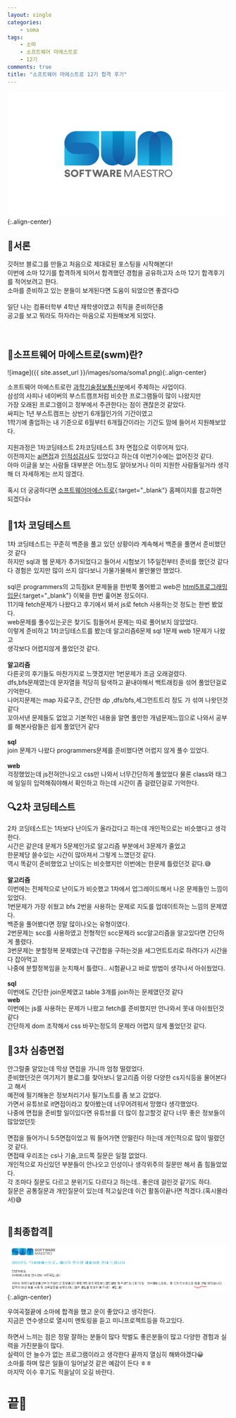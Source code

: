 ```yaml
---
layout: single
categories:
    - soma
tags:
    - 소마
    - 소프트웨어 마에스트로
    - 12기
comments: true
title: "소프트웨어 마에스트로 12기 합격 후기"
---
```


![image](/assets/images/soma/somalogo.png){:.align-center}

## 📖서론  
깃허브 블로그를 만들고 처음으로 제대로된 포스팅을 시작해본다!  
이번에 소마 12기를 합격하게 되어서 합격했던 경험을 공유하고자 소마 12기 합격후기를 적어보려고 한다.  
소마를 준비하고 있는 분들이 보게된다면 도움이 되었으면 좋겠다😊  
<br>
일단 나는 컴퓨터학부 4학년 재학생이였고 취직을 준비하던중  
공고를 보고 뭐라도 하자라는 마음으로 지원해보게 되었다.  
<br><br>

## 🍳소프트웨어 마에스트로(swm)란?  

![image]({{ site.asset_url }}/images/soma/soma1.png){:.align-center}  

소프트웨어 마에스트로란 <u>과학기술정보통신부</u>에서 주체하는 사업이다.  
삼성의 사피나 네이버의 부스트캠프처럼 비슷한 프로그램들이 많이 나왔지만  
가장 오래된 프로그램이고 정부에서 주관한다는 점이 괜찮은것 같았다.   
싸피는 1년 부스트캠프는 상반기 6개월인가의 기간이였고  
1학기에 졸업하는 내 기준으로 6월부터 6개월간이라는 기간도 맘에 들어서 지원해보았다.  
<br>
지원과정은 1차코딩테스트 2차코딩테스트 3차 면접으로 이루어져 있다.  
이전까지는 <u>ai면접</u>과 <u>인적성검사</u>도 있었다고 하는데 이번기수에는 없어진것 같다.  
아마 이글을 보는 사람들 대부분은 어느정도 알아보거나 이미 지원한 사람들일거라 생각해 더 자세하게는 쓰지 않겠다.  
<br>
혹시 더 궁굼하다면 [소프트웨어마에스트로](https://www.swmaestro.org/sw/main/main.do){:target="_blank"} 홈페이지를 참고하면 되겠다👍  


## 📝1차 코딩테스트

1차 코딩테스트는 꾸준히 백준을 풀고 있던 상황이라 계속해서 백준을 풀면서 준비했던것 같다  
하지만 sql과 웹 문제가 추가되었다고 들어서 시험보기 1주일전부터 준비를 했던것 같다  
다 경험은 있지만 많이 쓰지 않다보니 가물가물해서 불안불안 했었다.  
<br>
sql은 programmers의 고득점kit 문제들을 한번쭉 풀어봤고 web은 [html5프로그래밍입문](https://rintiantta.github.io/academy-html/guide/chapter1.html){:target="_blank"} 이북을 한번 훑어본 정도이다.  
11기때 fetch문제가 나왔다고 후기에서 봐서 js로 fetch 사용하는것 정도는 한번 봤었다.  
web문제를 풀수있는곳은 찾기도 힘들어서 문제는 따로 풀어보지 않았었다.  
이렇게 준비하고 1차코딩테스트를 봤는데 알고리즘6문제 sql 1문제 web 1문제가 나왔고  
생각보다 어렵지않게 풀었던것 같다.  
<br>
**알고리즘**  
다른곳의 후기들도 마찬가지로 느꼇겠지만 1번문제가 조금 오래걸렸다.  
dfs,bfs문제였는데 문자열을 적당히 탐색하고 끝내야해서 백트래킹을 섞어 풀었던걸로 기억한다.  
나머지문제는 map 자료구조, 간단한 dp ,dfs/bfs,세그먼트트리 정도 가 섞여 나왓던것 같다  
꼬아서낸 문제들도 없었고 기본적인 내용을 알면 풀만한 개념문제느낌으로 나와서 공부를 해본사람들은 쉽게 풀었던거 같다  
<br>
**sql**  
join 문제가 나왔다 programmers문제를 준비했다면 어렵지 않게 풀수 있었다.  
<br>
**web**  
걱정했었는데 js전혀안나오고 css만 나와서 너무간단하게 풀었었다 물론 class와 태그에 일일히 입력해줘야해서 확인하고 하는데 시간이 좀 걸렸던걸로 기억한다.  

## 🔍2차 코딩테스트  

2차 코딩테스트는 1차보다 난이도가 올라갔다고 하는데 개인적으로는 비슷했다고 생각한다.  
시간은 같은데 문제가 5문제인가로 알고리즘 부분에서 3문제가 줄었고  
한문제당 쓸수있는 시간이 많아져서 그렇게 느꼈던것 같다.   
역시 똑같이 준비했었고 난이도는 비슷했지만 이번에는 한문제 틀렸던것 같다.😅  
<br>
**알고리즘**  
이번에는 전체적으로 난이도가 비슷했고 1차에서 업그레이드해서 나온 문제들인 느낌이 있었다.  
1번문제가 가장 쉬웠고 bfs 2번을 사용하는 문제로 지도를 업데이트하는 느낌의 문제였다.  
백준을 풀어봤다면 정말 많이나오는 유형이였다.  
2번문제는 scc를 사용하였고 전형적인 scc문제라 scc알고리즘을 알고있다면 간단하게 풀렸다.  
3번문제는 분할정복 문제였는데 구간합을 구하는것을 세그먼트트리로 하려다가 시간을 다 잡아먹고  
나중에 분할정복임을 눈치채서 틀렸다.. 시험끝나고 바로 방법이 생각나서 아쉬웠었다.  
<br>
**sql**  
이번에도 간단한 join문제였고 table 3개를 join하는 문제였던것 같다
<br>
**web**  
이번에는 js를 사용하는 문제가 나왔고 fetch를 준비했지만 안나와서 못내 아쉬웠던것 같다  
간단하게 dom 조작해서 css 바꾸는정도의 문제라 어렵지 않게 풀었던것 같다.  

## 🎈3차 심층면접  

안그럴줄 알았는데 막상 면접을 가니까 엄청 떨렸었다.  
준비했던것은 여기저기 블로그를 찾아보니 알고리즘 이랑 다양한 cs지식등을 물어본다고 해서  
예전에 필기해놓은 정보처리기사 필기노트를 좀 보고 갔었다.  
가면서 유튜브로 it면접이라고 찾아봤는데 너무어려워서 망했다 생각했었다.  
나중에 면접을 준비할 일이있다면 유튜브를 더 많이 참고할것 같다 너무 좋은 정보들이 많았었던듯  
<br>
면접을 들어가니 5:5면접이었고 뭐 들어가면 안떨린다 하는데 개인적으로 많이 떨렸던것 같다.  
면접때 우리조는 cs나 기술,코드쪽 질문은 일절 없었다.  
개인적으로 자신있던 부분들이 안나오고 인성이나 생각위주의 질문만 해서 좀 힘들었었다.  
각 조마다 질문도 다르고 분위기도 다르다고 하는데.. 좋은데 걸린것 같기도 하다.  
질문은 공통질문과 개인질문이 있는데 적고싶은데 이건 활동이끝나면 적겠다.(혹시몰라서)😅  
<br>

## 🎇최종합격🎇  

![image](/assets/images/soma/soma_complete.PNG){:.align-center}  

우여곡절끝에 소마에 합격을 했고 운이 좋았다고 생각한다.  
지금은 연수생으로 열시미 멘토링을 듣고 미니프로젝트등을 하고있다.  
<br>
하면서 느끼는 점은 정말 잘하는 분들이 많다 학벌도 좋은분들이 많고 다양한 경험과 실력을 가진분들이 많다.  
실력이 안 늘수가 없는 프로그램이라고 생각한다 끝까지 열심히 해봐야겠다😀  
소마를 하며 많은 일들이 일어날것 같은 예감이 든다 ㅎㅎ  
마지막 이수 후기도 적을날이 오길 바란다.
<br>

# 끝👋
